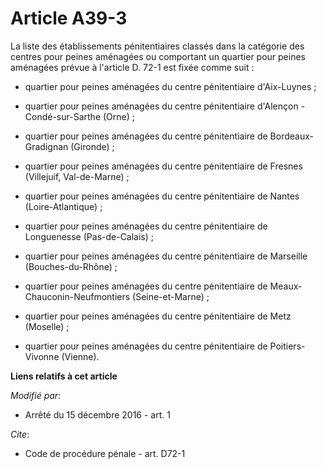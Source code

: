 # Article A39-3

La liste des établissements pénitentiaires classés dans la catégorie des centres pour peines aménagées ou comportant un
quartier pour peines aménagées prévue à l'article D. 72-1 est fixée comme suit :

- quartier pour peines aménagées du centre pénitentiaire d'Aix-Luynes ; 

- quartier pour peines aménagées du centre pénitentiaire d'Alençon - Condé-sur-Sarthe (Orne) ; 

- quartier pour peines aménagées du centre pénitentiaire de Bordeaux-Gradignan (Gironde) ;

- quartier pour peines aménagées du centre pénitentiaire de Fresnes (Villejuif, Val-de-Marne) ;

- quartier pour peines aménagées du centre pénitentiaire de Nantes (Loire-Atlantique) ;

- quartier pour peines aménagées du centre pénitentiaire de Longuenesse (Pas-de-Calais) ;

- quartier pour peines aménagées du centre pénitentiaire de Marseille (Bouches-du-Rhône) ;

- quartier pour peines aménagées du centre pénitentiaire de Meaux-Chauconin-Neufmontiers (Seine-et-Marne) ;

- quartier pour peines aménagées du centre pénitentiaire de Metz (Moselle) ;

- quartier pour peines aménagées du centre pénitentiaire de Poitiers-Vivonne (Vienne).

**Liens relatifs à cet article**

_Modifié par_:

  - Arrêté du 15 décembre 2016 - art. 1

_Cite_:

  - Code de procédure pénale - art. D72-1
